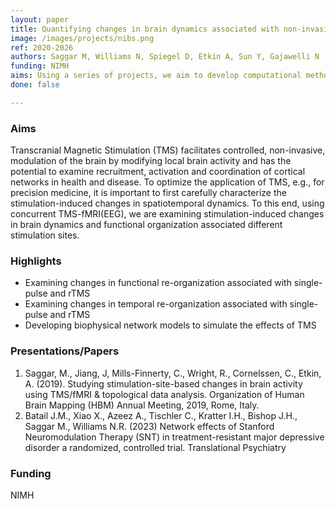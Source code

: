 ```yaml
---
layout: paper
title: Quantifying changes in brain dynamics associated with non-invasive brain stimulation
image: /images/projects/nibs.png
ref: 2020-2026
authors: Saggar M, Williams N, Spiegel D, Etkin A, Sun Y, Gajawelli N
funding: NIMH
aims: Using a series of projects, we aim to develop computational methods to quantify changes in brain dynamics associated with non-invasive brain stimulation (NIBS).
done: false

---
```


### Aims

Transcranial Magnetic Stimulation (TMS) facilitates controlled, non-invasive, modulation of the brain by modifying local brain activity and has the potential to examine recruitment, activation and coordination of cortical networks in health and disease. To optimize the application of TMS, e.g., for precision medicine, it is important to first carefully characterize the stimulation-induced changes in spatiotemporal dynamics. To this end, using concurrent TMS-fMRI(EEG), we are examining stimulation-induced changes in brain dynamics and functional organization associated different stimulation sites. 


### Highlights
- Examining changes in functional re-organization associated with single-pulse and rTMS
- Examining changes in temporal re-organization associated with single-pulse and rTMS
- Developing biophysical network models to simulate the effects of TMS

### Presentations/Papers
1. Saggar, M., Jiang, J, Mills-Finnerty, C., Wright, R., Cornelssen, C., Etkin, A. (2019). Studying stimulation-site-based changes in brain activity using TMS/fMRI & topological data analysis. Organization of Human Brain Mapping (HBM) Annual Meeting, 2019, Rome, Italy. 
2. Batail J.M., Xiao X., Azeez A., Tischler C., Kratter I.H., Bishop J.H., Saggar M., Williams N.R. (2023) Network effects of Stanford Neuromodulation Therapy (SNT) in treatment-resistant major depressive disorder a randomized, controlled trial. Translational Psychiatry


### Funding
NIMH